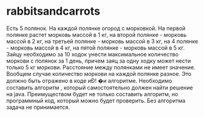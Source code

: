 # rabbitsandcarrots

Есть 5 полянок. На каждой полянке огород с морковкой. На первой полянке растет морковь массой в 1 кг, на второй полянке - морковь массой в 2 кг, на третьей полянке - морковь массой в 3 кг, на 4 полянке - морковь массой в 4 кг, на пятой полянке - морковь массой в 5 кг.  Зайцу необходимо за 10 ходок унести максимальное количество моркови с полянок за 1 день, причем заяц за одну ходку может нести только 5 кг моркови. Расстояние между полянками не имеет значение. Вообщем случае количество моркови на каждой полянке разное. Это должно быть отражено в коде иÐ!
 �и алгоритме.  Необходимо составить алгоритм , который самостоятельно должен найти решение на java. Преимуществом будет не только составить алгоритм, но программный код, который можно будет проверить. Без алгоритма задача не принимается.
